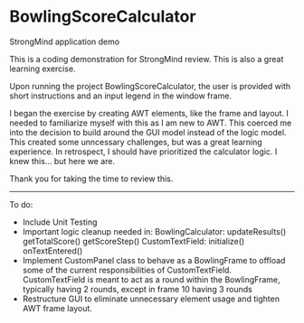 # BowlingScoreCalculator
StrongMind application demo

This is a coding demonstration for StrongMind review.  This is also a great learning exercise.

Upon running the project BowlingScoreCalculator, the user is provided with short instructions and an input legend in the window frame.

I began the exercise by creating AWT elements, like the frame and layout.  I needed to familiarize myself with this as I am new to AWT.  This coerced me into the decision to build around the GUI model instead of the logic model.  This created some unncessary challenges, but was a great learning experience.  In retrospect, I should have prioritized the calculator logic.  I knew this... but here we are.

Thank you for taking the time to review this.


---
To do:
  - Include Unit Testing
  - Important logic cleanup needed in:
      BowlingCalculator:
        updateResults()
        getTotalScore()
        getScoreStep()
      CustomTextField:
        initialize()
        onTextEntered()
  - Implement CustomPanel class to behave as a BowlingFrame to offload some of the current responsibilities of CustomTextField.  CustomTextField is meant to act as a round within the BowlingFrame, typically having 2 rounds, except in frame 10 having 3 rounds
  - Restructure GUI to eliminate unnecessary element usage and tighten AWT frame layout.
